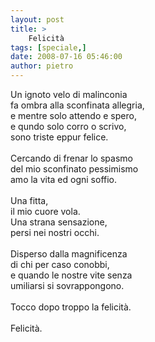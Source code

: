 ```yaml
---
layout: post
title: >
    Felicità
tags: [speciale,]
date: 2008-07-16 05:46:00
author: pietro
---
```

Un ignoto velo di malinconia<br/>fa ombra alla sconfinata allegria,<br/>e mentre solo attendo e spero,<br/>e qundo solo corro o scrivo,<br/>sono triste eppur felice.<br/><br/>Cercando di frenar lo spasmo<br/>del mio sconfinato pessimismo<br/>amo la vita ed ogni soffio.<br/><br/>Una fitta,<br/>il mio cuore vola.<br/>Una strana sensazione,<br/>persi nei nostri occhi.<br/><br/>Disperso dalla magnificenza<br/>di chi per caso conobbi,<br/>e quando le nostre vite senza<br/>umiliarsi si sovrappongono.<br/><br/>Tocco dopo troppo la felicità.<br/><br/>Felicità.

